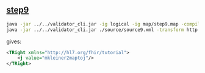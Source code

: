 ## [step9](http://hl9.org/fhir/mapping-tutorial.html#step9)

```bash
java -jar ../../validator_cli.jar -ig logical -ig map/step9.map -compile http://hl7.org/fhir/StructureMap/tutorial9 -version 5.0.0 -output map/step9.xml
java -jar ../../validator_cli.jar ./source/source9.xml -transform http://hl7.org/fhir/StructureMap/tutorial9 -version 5.0.0 -ig ./logical -ig ./map/step9.xml -output ./output.xml
```

gives:

```xml
<TRight xmlns="http://hl7.org/fhir/tutorial">
    <j value="mkleiner2maptoj"/>
</TRight>
```
